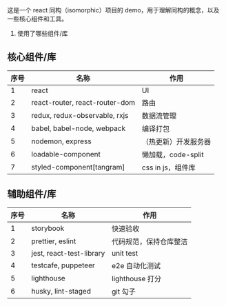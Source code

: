 这是一个 react 同构（isomorphic）项目的 demo，用于理解同构的概念，以及一些核心组件和工具。

1. 使用了哪些组件/库

## 核心组件/库

| 序号 | 名称                           | 作用                 |
| ---- | ------------------------------ | -------------------- |
| 1    | react                          | UI                   |
| 2    | react-router, react-router-dom | 路由                 |
| 3    | redux, redux-observable, rxjs  | 数据流管理           |
| 4    | babel, babel-node, webpack     | 编译打包             |
| 5    | nodemon, express               | （热更新）开发服务器 |
| 6    | loadable-component             | 懒加载，code-split   |
| 7    | styled-component[tangram]      | css in js，组件库    |

## 辅助组件/库

| 序号 | 名称                     | 作用                   |
| ---- | ------------------------ | ---------------------- |
| 1    | storybook                | 快速验收               |
| 2    | prettier, eslint         | 代码规范，保持仓库整洁 |
| 3    | jest, react-test-library | unit test              |
| 4    | testcafe, puppeteer      | e2e 自动化测试         |
| 5    | lighthouse               | lighthouse 打分        |
| 6    | husky, lint-staged       | git 勾子               |
